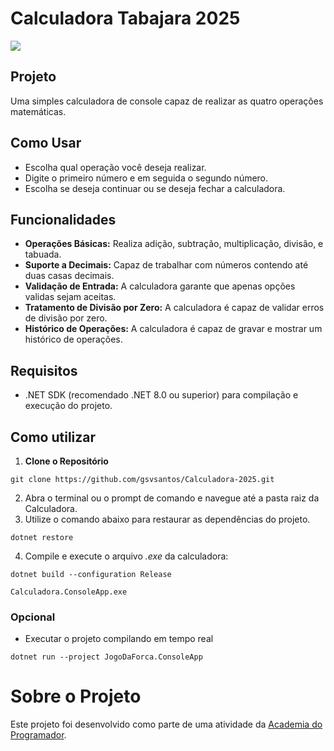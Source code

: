 # Calculadora Tabajara 2025

![](https://i.imgur.com/OAKlHEp.gif)

## Projeto
Uma simples calculadora de console capaz de realizar as quatro operações matemáticas.

## Como Usar
- Escolha qual operação você deseja realizar.
- Digite o primeiro número e em seguida o segundo número.
- Escolha se deseja continuar ou se deseja fechar a calculadora.

## Funcionalidades
- **Operações Básicas:** Realiza adição, subtração, multiplicação, divisão, e tabuada.
- **Suporte a Decimais:** Capaz de trabalhar com números contendo até duas casas decimais.
- **Validação de Entrada:** A calculadora garante que apenas opções validas sejam aceitas.
- **Tratamento de Divisão por Zero:** A calculadora é capaz de validar erros de divisão por zero.
- **Histórico de Operações:** A calculadora é capaz de gravar e mostrar um histórico de operações.

## Requisitos
- .NET SDK (recomendado .NET 8.0 ou superior) para compilação e execução do projeto.

## Como utilizar
1. **Clone o Repositório**
```
git clone https://github.com/gsvsantos/Calculadora-2025.git
```
2. Abra o terminal ou o prompt de comando e navegue até a pasta raiz da Calculadora.
3. Utilize o comando abaixo para restaurar as dependências do projeto.
```
dotnet restore
```
4. Compile e execute o arquivo *.exe* da calculadora:
```
dotnet build --configuration Release
```
```
Calculadora.ConsoleApp.exe
```
### Opcional
- Executar o projeto compilando em tempo real
```
dotnet run --project JogoDaForca.ConsoleApp
```

# Sobre o Projeto
Este projeto foi desenvolvido como parte de uma atividade da [Academia do Programador](https://www.instagram.com/academiadoprogramador/).
